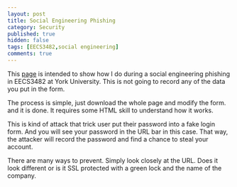 ```yaml
---
layout: post
title: Social Engineering Phishing
category: Security
published: true
hidden: false
tags: [EECS3482,social engineering]
comments: true
---
```

This [page](/amazon) is intended to show how I do during a social engineering phishing in EECS3482 at York University. This is not going to record any of the data you put in the form.

The process is simple, just download the whole page and modify the form. and it is done. It requires some HTML skill to understand how it works.

This is kind of attack that trick user put their password into a fake login form. And you will see your password in the URL bar in this case. That way, the attacker will record the password and find a chance to steal your account.

There are many ways to prevent. Simply look closely at the URL. Does it look different or is it SSL protected with a green lock and the name of the company.